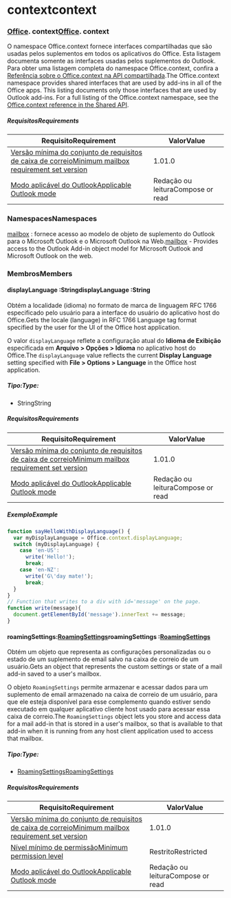 
# <a name="context"></a><span data-ttu-id="a652a-101">context</span><span class="sxs-lookup"><span data-stu-id="a652a-101">context</span></span>

### <span data-ttu-id="a652a-p101">[Office](Office.md). context</span><span class="sxs-lookup"><span data-stu-id="a652a-p101">[Office](Office.md). context</span></span>

<span data-ttu-id="a652a-p102">O namespace Office.context fornece interfaces compartilhadas que são usadas pelos suplementos em todos os aplicativos do Office. Esta listagem documenta somente as interfaces usadas pelos suplementos do Outlook. Para obter uma listagem completa do namespace Office.context, confira a [Referência sobre o Office.context na API compartilhada](/javascript/api/office/office.context).</span><span class="sxs-lookup"><span data-stu-id="a652a-p102">The Office.context namespace provides shared interfaces that are used by add-ins in all of the Office apps. This listing documents only those interfaces that are used by Outlook add-ins. For a full listing of the Office.context namespace, see the [Office.context reference in the Shared API](/javascript/api/office/office.context).</span></span>


##### <a name="requirements"></a><span data-ttu-id="a652a-106">Requisitos</span><span class="sxs-lookup"><span data-stu-id="a652a-106">Requirements</span></span>

|<span data-ttu-id="a652a-107">Requisito</span><span class="sxs-lookup"><span data-stu-id="a652a-107">Requirement</span></span>| <span data-ttu-id="a652a-108">Valor</span><span class="sxs-lookup"><span data-stu-id="a652a-108">Value</span></span>|
|---|---|
|[<span data-ttu-id="a652a-109">Versão mínima do conjunto de requisitos de caixa de correio</span><span class="sxs-lookup"><span data-stu-id="a652a-109">Minimum mailbox requirement set version</span></span>](/office/dev/add-ins/reference/requirement-sets/outlook-api-requirement-sets)| <span data-ttu-id="a652a-110">1.0</span><span class="sxs-lookup"><span data-stu-id="a652a-110">1.0</span></span>|
|[<span data-ttu-id="a652a-111">Modo aplicável do Outlook</span><span class="sxs-lookup"><span data-stu-id="a652a-111">Applicable Outlook mode</span></span>](https://docs.microsoft.com/outlook/add-ins/#extension-points)| <span data-ttu-id="a652a-112">Redação ou leitura</span><span class="sxs-lookup"><span data-stu-id="a652a-112">Compose or read</span></span>|

### <a name="namespaces"></a><span data-ttu-id="a652a-113">Namespaces</span><span class="sxs-lookup"><span data-stu-id="a652a-113">Namespaces</span></span>

<span data-ttu-id="a652a-114">[mailbox](office.context.mailbox.md) : fornece acesso ao modelo de objeto de suplemento do Outlook para o Microsoft Outlook e o Microsoft Outlook na Web.</span><span class="sxs-lookup"><span data-stu-id="a652a-114">[mailbox](office.context.mailbox.md) - Provides access to the Outlook Add-in object model for Microsoft Outlook and Microsoft Outlook on the web.</span></span>

### <a name="members"></a><span data-ttu-id="a652a-115">Membros</span><span class="sxs-lookup"><span data-stu-id="a652a-115">Members</span></span>

####  <a name="displaylanguage-string"></a><span data-ttu-id="a652a-116">displayLanguage :String</span><span class="sxs-lookup"><span data-stu-id="a652a-116">displayLanguage :String</span></span>

<span data-ttu-id="a652a-117">Obtém a localidade (idioma) no formato de marca de linguagem RFC 1766 especificado pelo usuário para a interface do usuário do aplicativo host do Office.</span><span class="sxs-lookup"><span data-stu-id="a652a-117">Gets the locale (language) in RFC 1766 Language tag format specified by the user for the UI of the Office host application.</span></span>

<span data-ttu-id="a652a-118">O valor `displayLanguage` reflete a configuração atual do **Idioma de Exibição** especificada em **Arquivo > Opções > Idioma** no aplicativo host do Office.</span><span class="sxs-lookup"><span data-stu-id="a652a-118">The `displayLanguage` value reflects the current **Display Language** setting specified with **File > Options > Language** in the Office host application.</span></span>

##### <a name="type"></a><span data-ttu-id="a652a-119">Tipo:</span><span class="sxs-lookup"><span data-stu-id="a652a-119">Type:</span></span>

*   <span data-ttu-id="a652a-120">String</span><span class="sxs-lookup"><span data-stu-id="a652a-120">String</span></span>

##### <a name="requirements"></a><span data-ttu-id="a652a-121">Requisitos</span><span class="sxs-lookup"><span data-stu-id="a652a-121">Requirements</span></span>

|<span data-ttu-id="a652a-122">Requisito</span><span class="sxs-lookup"><span data-stu-id="a652a-122">Requirement</span></span>| <span data-ttu-id="a652a-123">Valor</span><span class="sxs-lookup"><span data-stu-id="a652a-123">Value</span></span>|
|---|---|
|[<span data-ttu-id="a652a-124">Versão mínima do conjunto de requisitos de caixa de correio</span><span class="sxs-lookup"><span data-stu-id="a652a-124">Minimum mailbox requirement set version</span></span>](/office/dev/add-ins/reference/requirement-sets/outlook-api-requirement-sets)| <span data-ttu-id="a652a-125">1.0</span><span class="sxs-lookup"><span data-stu-id="a652a-125">1.0</span></span>|
|[<span data-ttu-id="a652a-126">Modo aplicável do Outlook</span><span class="sxs-lookup"><span data-stu-id="a652a-126">Applicable Outlook mode</span></span>](https://docs.microsoft.com/outlook/add-ins/#extension-points)| <span data-ttu-id="a652a-127">Redação ou leitura</span><span class="sxs-lookup"><span data-stu-id="a652a-127">Compose or read</span></span>|

##### <a name="example"></a><span data-ttu-id="a652a-128">Exemplo</span><span class="sxs-lookup"><span data-stu-id="a652a-128">Example</span></span>

```js
function sayHelloWithDisplayLanguage() {
  var myDisplayLanguage = Office.context.displayLanguage;
  switch (myDisplayLanguage) {
    case 'en-US':
      write('Hello!');
      break;
    case 'en-NZ':
      write('G\'day mate!');
      break;
  }
}
// Function that writes to a div with id='message' on the page.
function write(message){
  document.getElementById('message').innerText += message;
}
```

####  <a name="roamingsettings-roamingsettingsjavascriptapioutlook12officeroamingsettings"></a><span data-ttu-id="a652a-129">roamingSettings:[RoamingSettings](/javascript/api/outlook_1_2/office.RoamingSettings)</span><span class="sxs-lookup"><span data-stu-id="a652a-129">roamingSettings :[RoamingSettings](/javascript/api/outlook_1_2/office.RoamingSettings)</span></span>

<span data-ttu-id="a652a-130">Obtém um objeto que representa as configurações personalizadas ou o estado de um suplemento de email salvo na caixa de correio de um usuário.</span><span class="sxs-lookup"><span data-stu-id="a652a-130">Gets an object that represents the custom settings or state of a mail add-in saved to a user's mailbox.</span></span>

<span data-ttu-id="a652a-131">O objeto `RoamingSettings` permite armazenar e acessar dados para um suplemento de email armazenado na caixa de correio de um usuário, para que ele esteja disponível para esse complemento quando estiver sendo executado em qualquer aplicativo cliente host usado para acessar essa caixa de correio.</span><span class="sxs-lookup"><span data-stu-id="a652a-131">The `RoamingSettings` object lets you store and access data for a mail add-in that is stored in a user's mailbox, so that is available to that add-in when it is running from any host client application used to access that mailbox.</span></span>

##### <a name="type"></a><span data-ttu-id="a652a-132">Tipo:</span><span class="sxs-lookup"><span data-stu-id="a652a-132">Type:</span></span>

*   [<span data-ttu-id="a652a-133">RoamingSettings</span><span class="sxs-lookup"><span data-stu-id="a652a-133">RoamingSettings</span></span>](/javascript/api/outlook_1_2/office.RoamingSettings)

##### <a name="requirements"></a><span data-ttu-id="a652a-134">Requisitos</span><span class="sxs-lookup"><span data-stu-id="a652a-134">Requirements</span></span>

|<span data-ttu-id="a652a-135">Requisito</span><span class="sxs-lookup"><span data-stu-id="a652a-135">Requirement</span></span>| <span data-ttu-id="a652a-136">Valor</span><span class="sxs-lookup"><span data-stu-id="a652a-136">Value</span></span>|
|---|---|
|[<span data-ttu-id="a652a-137">Versão mínima do conjunto de requisitos de caixa de correio</span><span class="sxs-lookup"><span data-stu-id="a652a-137">Minimum mailbox requirement set version</span></span>](/office/dev/add-ins/reference/requirement-sets/outlook-api-requirement-sets)| <span data-ttu-id="a652a-138">1.0</span><span class="sxs-lookup"><span data-stu-id="a652a-138">1.0</span></span>|
|[<span data-ttu-id="a652a-139">Nível mínimo de permissão</span><span class="sxs-lookup"><span data-stu-id="a652a-139">Minimum permission level</span></span>](https://docs.microsoft.com/outlook/add-ins/understanding-outlook-add-in-permissions)| <span data-ttu-id="a652a-140">Restrito</span><span class="sxs-lookup"><span data-stu-id="a652a-140">Restricted</span></span>|
|[<span data-ttu-id="a652a-141">Modo aplicável do Outlook</span><span class="sxs-lookup"><span data-stu-id="a652a-141">Applicable Outlook mode</span></span>](https://docs.microsoft.com/outlook/add-ins/#extension-points)| <span data-ttu-id="a652a-142">Redação ou leitura</span><span class="sxs-lookup"><span data-stu-id="a652a-142">Compose or read</span></span>|